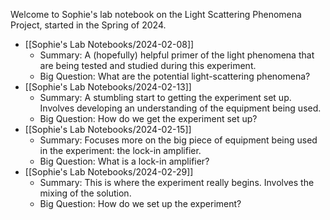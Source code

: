 Welcome to Sophie's lab notebook on the Light Scattering Phenomena Project, started in the Spring of 2024.

* [[Sophie's Lab Notebooks/2024-02-08]]
	* Summary: A (hopefully) helpful primer of the light phenomena that are being tested and studied during this experiment.
	* Big Question: What are the potential light-scattering phenomena?
* [[Sophie's Lab Notebooks/2024-02-13]]
	* Summary: A stumbling start to getting the experiment set up. Involves developing an understanding of the equipment being used.
	* Big Question: How do we get the experiment set up?
* [[Sophie's Lab Notebooks/2024-02-15]]
	* Summary: Focuses more on the big piece of equipment being used in the experiment: the lock-in amplifier.
	* Big Question: What is a lock-in amplifier?
* [[Sophie's Lab Notebooks/2024-02-29]]
	* Summary: This is where the experiment really begins. Involves the mixing of the solution.
	* Big Question: How do we set up the experiment?